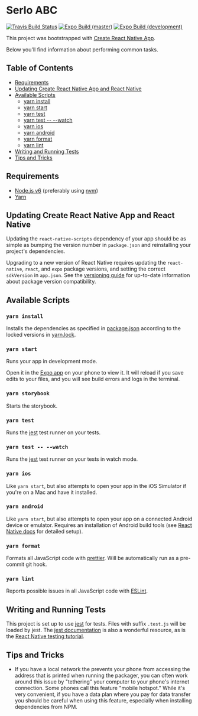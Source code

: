 # Serlo ABC

[![Travis Build Status](https://img.shields.io/travis/serlo-org/serlo-abc/development.svg?style=flat-square)](https://travis-ci.org/serlo-org/serlo-abc)
[![Expo Build (master)](https://img.shields.io/badge/Expo-master-blue.svg?style=flat-square)](https://expo.io/@serlo-org/serlo-abc)
[![Expo Build (development)](https://img.shields.io/badge/Expo-development-orange.svg?style=flat-square)](https://expo.io/@serlo-org/serlo-abc?release-channel=development)

This project was bootstrapped with
[Create React Native App](https://github.com/react-community/create-react-native-app).

Below you'll find information about performing common tasks.

## Table of Contents

* [Requirements](#requirements)
* [Updating Create React Native App and React Native](#updating-create-react-native-app-and-react-native)
* [Available Scripts](#available-scripts)
  * [yarn install](#yarn-install)
  * [yarn start](#yarn-start)
  * [yarn test](#yarn-test)
  * [yarn test -- --watch](#yarn-test------watch)
  * [yarn ios](#yarn-ios)
  * [yarn android](#yarn-android)
  * [yarn format](#yarn-format)
  * [yarn lint](#yarn-lint)
* [Writing and Running Tests](#writing-and-running-tests)
* [Tips and Tricks](#tips-and-tricks)

## Requirements

* [Node.js v6](https://nodejs.org) (preferably using
  [nvm](https://github.com/creationix/nvm))
* [Yarn](https://yarnpkg.com/)

## Updating Create React Native App and React Native

Updating the `react-native-scripts` dependency of your app should be as simple
as bumping the version number in `package.json` and reinstalling your project's
dependencies.

Upgrading to a new version of React Native requires updating the `react-native`,
`react`, and `expo` package versions, and setting the correct `sdkVersion` in
`app.json`. See the
[versioning guide](https://github.com/react-community/create-react-native-app/blob/master/VERSIONS.md)
for up-to-date information about package version compatibility.

## Available Scripts

### `yarn install`

Installs the dependencies as specified in [package.json](package.json) according
to the locked versions in [yarn.lock](yarn.lock).

### `yarn start`

Runs your app in development mode.

Open it in the [Expo app](https://expo.io) on your phone to view it. It will
reload if you save edits to your files, and you will see build errors and logs
in the terminal.

### `yarn storybook`

Starts the storybook.

### `yarn test`

Runs the [jest](https://github.com/facebook/jest) test runner on your tests.

### `yarn test -- --watch`

Runs the [jest](https://github.com/facebook/jest) test runner on your tests in
watch mode.

### `yarn ios`

Like `yarn start`, but also attempts to open your app in the iOS Simulator if
you're on a Mac and have it installed.

### `yarn android`

Like `yarn start`, but also attempts to open your app on a connected Android
device or emulator. Requires an installation of Android build tools (see
[React Native docs](https://facebook.github.io/react-native/docs/getting-started.html)
for detailed setup).

### `yarn format`

Formats all JavaScript code with
[prettier](https://github.com/prettier/prettier). Will be automatically run as a
pre-commit git hook.

### `yarn lint`

Reports possible issues in all JavaScript code with
[ESLint](https://github.com/eslint/eslint).

## Writing and Running Tests

This project is set up to use [jest](https://facebook.github.io/jest/) for
tests. Files with suffix `.test.js` will be loaded by jest. The
[jest documentation](https://facebook.github.io/jest/docs/getting-started.html)
is also a wonderful resource, as is the
[React Native testing tutorial](https://facebook.github.io/jest/docs/tutorial-react-native.html).

## Tips and Tricks

* If you have a local network the prevents your phone from accessing the address
  that is printed when running the packager, you can often work around this
  issue by "tethering" your computer to your phone's internet connection. Some
  phones call this feature "mobile hotspot." While it's very convenient, if you
  have a data plan where you pay for data transfer you should be careful when
  using this feature, especially when installing dependencies from NPM.
